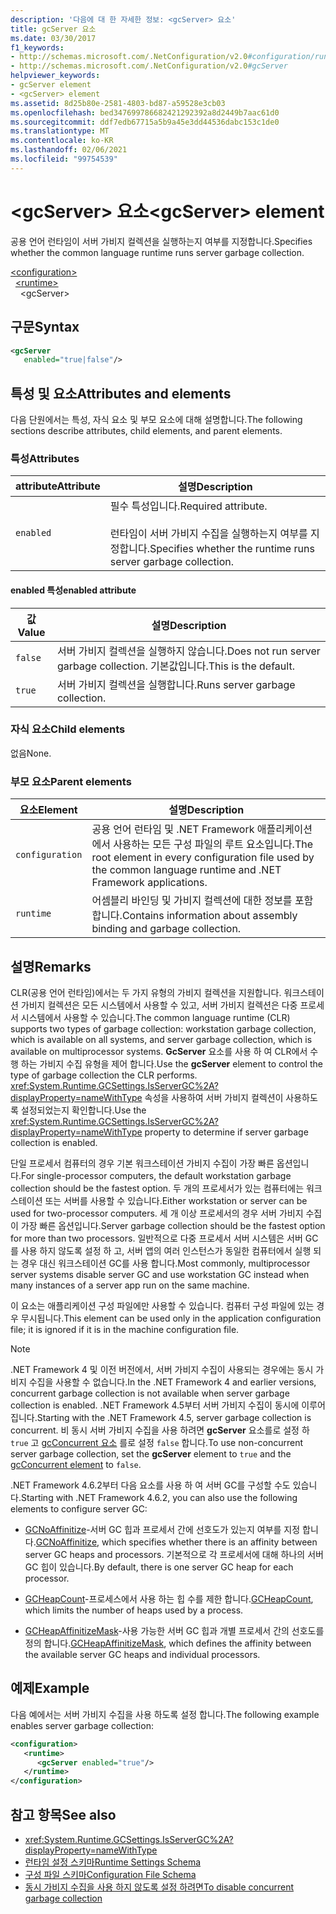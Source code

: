 ```yaml
---
description: '다음에 대 한 자세한 정보: <gcServer> 요소'
title: gcServer 요소
ms.date: 03/30/2017
f1_keywords:
- http://schemas.microsoft.com/.NetConfiguration/v2.0#configuration/runtime/gcServer
- http://schemas.microsoft.com/.NetConfiguration/v2.0#gcServer
helpviewer_keywords:
- gcServer element
- <gcServer> element
ms.assetid: 8d25b80e-2581-4803-bd87-a59528e3cb03
ms.openlocfilehash: bed347699786682421292392a8d2449b7aac61d0
ms.sourcegitcommit: ddf7edb67715a5b9a45e3dd44536dabc153c1de0
ms.translationtype: MT
ms.contentlocale: ko-KR
ms.lasthandoff: 02/06/2021
ms.locfileid: "99754539"
---
```

# <a name="gcserver-element"></a><span data-ttu-id="f829c-103">\<gcServer> 요소</span><span class="sxs-lookup"><span data-stu-id="f829c-103">\<gcServer> element</span></span>

<span data-ttu-id="f829c-104">공용 언어 런타임이 서버 가비지 컬렉션을 실행하는지 여부를 지정합니다.</span><span class="sxs-lookup"><span data-stu-id="f829c-104">Specifies whether the common language runtime runs server garbage collection.</span></span>

[\<configuration>](../configuration-element.md)\
&nbsp;&nbsp;[\<runtime>](runtime-element.md)\
&nbsp;&nbsp;&nbsp;&nbsp;\<gcServer>

## <a name="syntax"></a><span data-ttu-id="f829c-105">구문</span><span class="sxs-lookup"><span data-stu-id="f829c-105">Syntax</span></span>

```xml
<gcServer
   enabled="true|false"/>
```

## <a name="attributes-and-elements"></a><span data-ttu-id="f829c-106">특성 및 요소</span><span class="sxs-lookup"><span data-stu-id="f829c-106">Attributes and elements</span></span>

<span data-ttu-id="f829c-107">다음 단원에서는 특성, 자식 요소 및 부모 요소에 대해 설명합니다.</span><span class="sxs-lookup"><span data-stu-id="f829c-107">The following sections describe attributes, child elements, and parent elements.</span></span>

### <a name="attributes"></a><span data-ttu-id="f829c-108">특성</span><span class="sxs-lookup"><span data-stu-id="f829c-108">Attributes</span></span>

|<span data-ttu-id="f829c-109">attribute</span><span class="sxs-lookup"><span data-stu-id="f829c-109">Attribute</span></span>|<span data-ttu-id="f829c-110">설명</span><span class="sxs-lookup"><span data-stu-id="f829c-110">Description</span></span>|
|---------------|-----------------|
|`enabled`|<span data-ttu-id="f829c-111">필수 특성입니다.</span><span class="sxs-lookup"><span data-stu-id="f829c-111">Required attribute.</span></span><br /><br /><span data-ttu-id="f829c-112">런타임이 서버 가비지 수집을 실행하는지 여부를 지정합니다.</span><span class="sxs-lookup"><span data-stu-id="f829c-112">Specifies whether the runtime runs server garbage collection.</span></span>|

#### <a name="enabled-attribute"></a><span data-ttu-id="f829c-113">enabled 특성</span><span class="sxs-lookup"><span data-stu-id="f829c-113">enabled attribute</span></span>

|<span data-ttu-id="f829c-114">값</span><span class="sxs-lookup"><span data-stu-id="f829c-114">Value</span></span>|<span data-ttu-id="f829c-115">설명</span><span class="sxs-lookup"><span data-stu-id="f829c-115">Description</span></span>|
|-----------|-----------------|
|`false`|<span data-ttu-id="f829c-116">서버 가비지 컬렉션을 실행하지 않습니다.</span><span class="sxs-lookup"><span data-stu-id="f829c-116">Does not run server garbage collection.</span></span> <span data-ttu-id="f829c-117">기본값입니다.</span><span class="sxs-lookup"><span data-stu-id="f829c-117">This is the default.</span></span>|
|`true`|<span data-ttu-id="f829c-118">서버 가비지 컬렉션을 실행합니다.</span><span class="sxs-lookup"><span data-stu-id="f829c-118">Runs server garbage collection.</span></span>|

### <a name="child-elements"></a><span data-ttu-id="f829c-119">자식 요소</span><span class="sxs-lookup"><span data-stu-id="f829c-119">Child elements</span></span>

<span data-ttu-id="f829c-120">없음</span><span class="sxs-lookup"><span data-stu-id="f829c-120">None.</span></span>

### <a name="parent-elements"></a><span data-ttu-id="f829c-121">부모 요소</span><span class="sxs-lookup"><span data-stu-id="f829c-121">Parent elements</span></span>

|<span data-ttu-id="f829c-122">요소</span><span class="sxs-lookup"><span data-stu-id="f829c-122">Element</span></span>|<span data-ttu-id="f829c-123">설명</span><span class="sxs-lookup"><span data-stu-id="f829c-123">Description</span></span>|
|-------------|-----------------|
|`configuration`|<span data-ttu-id="f829c-124">공용 언어 런타임 및 .NET Framework 애플리케이션에서 사용하는 모든 구성 파일의 루트 요소입니다.</span><span class="sxs-lookup"><span data-stu-id="f829c-124">The root element in every configuration file used by the common language runtime and .NET Framework applications.</span></span>|
|`runtime`|<span data-ttu-id="f829c-125">어셈블리 바인딩 및 가비지 컬렉션에 대한 정보를 포함합니다.</span><span class="sxs-lookup"><span data-stu-id="f829c-125">Contains information about assembly binding and garbage collection.</span></span>|

## <a name="remarks"></a><span data-ttu-id="f829c-126">설명</span><span class="sxs-lookup"><span data-stu-id="f829c-126">Remarks</span></span>

<span data-ttu-id="f829c-127">CLR(공용 언어 런타임)에서는 두 가지 유형의 가비지 컬렉션을 지원합니다. 워크스테이션 가비지 컬렉션은 모든 시스템에서 사용할 수 있고, 서버 가비지 컬렉션은 다중 프로세서 시스템에서 사용할 수 있습니다.</span><span class="sxs-lookup"><span data-stu-id="f829c-127">The common language runtime (CLR) supports two types of garbage collection: workstation garbage collection, which is available on all systems, and server garbage collection, which is available on multiprocessor systems.</span></span> <span data-ttu-id="f829c-128">**GcServer** 요소를 사용 하 여 CLR에서 수행 하는 가비지 수집 유형을 제어 합니다.</span><span class="sxs-lookup"><span data-stu-id="f829c-128">Use the **gcServer** element to control the type of garbage collection the CLR performs.</span></span> <span data-ttu-id="f829c-129"><xref:System.Runtime.GCSettings.IsServerGC%2A?displayProperty=nameWithType> 속성을 사용하여 서버 가비지 컬렉션이 사용하도록 설정되었는지 확인합니다.</span><span class="sxs-lookup"><span data-stu-id="f829c-129">Use the <xref:System.Runtime.GCSettings.IsServerGC%2A?displayProperty=nameWithType> property to determine if server garbage collection is enabled.</span></span>

<span data-ttu-id="f829c-130">단일 프로세서 컴퓨터의 경우 기본 워크스테이션 가비지 수집이 가장 빠른 옵션입니다.</span><span class="sxs-lookup"><span data-stu-id="f829c-130">For single-processor computers, the default workstation garbage collection should be the fastest option.</span></span> <span data-ttu-id="f829c-131">두 개의 프로세서가 있는 컴퓨터에는 워크스테이션 또는 서버를 사용할 수 있습니다.</span><span class="sxs-lookup"><span data-stu-id="f829c-131">Either workstation or server can be used for two-processor computers.</span></span> <span data-ttu-id="f829c-132">세 개 이상 프로세서의 경우 서버 가비지 수집이 가장 빠른 옵션입니다.</span><span class="sxs-lookup"><span data-stu-id="f829c-132">Server garbage collection should be the fastest option for more than two processors.</span></span> <span data-ttu-id="f829c-133">일반적으로 다중 프로세서 서버 시스템은 서버 GC를 사용 하지 않도록 설정 하 고, 서버 앱의 여러 인스턴스가 동일한 컴퓨터에서 실행 되는 경우 대신 워크스테이션 GC를 사용 합니다.</span><span class="sxs-lookup"><span data-stu-id="f829c-133">Most commonly, multiprocessor server systems disable server GC and use workstation GC instead when many instances of a server app run on the same machine.</span></span>

<span data-ttu-id="f829c-134">이 요소는 애플리케이션 구성 파일에만 사용할 수 있습니다. 컴퓨터 구성 파일에 있는 경우 무시됩니다.</span><span class="sxs-lookup"><span data-stu-id="f829c-134">This element can be used only in the application configuration file; it is ignored if it is in the machine configuration file.</span></span>

> [!NOTE]
> <span data-ttu-id="f829c-135">.NET Framework 4 및 이전 버전에서, 서버 가비지 수집이 사용되는 경우에는 동시 가비지 수집을 사용할 수 없습니다.</span><span class="sxs-lookup"><span data-stu-id="f829c-135">In the .NET Framework 4 and earlier versions, concurrent garbage collection is not available when server garbage collection is enabled.</span></span> <span data-ttu-id="f829c-136">.NET Framework 4.5부터 서버 가비지 수집이 동시에 이루어 집니다.</span><span class="sxs-lookup"><span data-stu-id="f829c-136">Starting with the .NET Framework 4.5, server garbage collection is concurrent.</span></span> <span data-ttu-id="f829c-137">비 동시 서버 가비지 수집을 사용 하려면 **gcServer** 요소를로 설정 하 `true` 고 [gcConcurrent 요소](gcconcurrent-element.md) 를로 설정 `false` 합니다.</span><span class="sxs-lookup"><span data-stu-id="f829c-137">To use non-concurrent server garbage collection, set the **gcServer** element to `true` and the [gcConcurrent element](gcconcurrent-element.md) to `false`.</span></span>

<span data-ttu-id="f829c-138">.NET Framework 4.6.2부터 다음 요소를 사용 하 여 서버 GC를 구성할 수도 있습니다.</span><span class="sxs-lookup"><span data-stu-id="f829c-138">Starting with .NET Framework 4.6.2, you can also use the following elements to configure server GC:</span></span>

- <span data-ttu-id="f829c-139">[GCNoAffinitize](gcnoaffinitize-element.md)-서버 GC 힙과 프로세서 간에 선호도가 있는지 여부를 지정 합니다.</span><span class="sxs-lookup"><span data-stu-id="f829c-139">[GCNoAffinitize](gcnoaffinitize-element.md), which specifies whether there is an affinity between server GC heaps and processors.</span></span> <span data-ttu-id="f829c-140">기본적으로 각 프로세서에 대해 하나의 서버 GC 힙이 있습니다.</span><span class="sxs-lookup"><span data-stu-id="f829c-140">By default, there is one server GC heap for each processor.</span></span>

- <span data-ttu-id="f829c-141">[GCHeapCount](gcheapcount-element.md)-프로세스에서 사용 하는 힙 수를 제한 합니다.</span><span class="sxs-lookup"><span data-stu-id="f829c-141">[GCHeapCount](gcheapcount-element.md), which limits the number of heaps used by a process.</span></span>

- <span data-ttu-id="f829c-142">[GCHeapAffinitizeMask](gcheapaffinitizemask-element.md)-사용 가능한 서버 GC 힙과 개별 프로세서 간의 선호도를 정의 합니다.</span><span class="sxs-lookup"><span data-stu-id="f829c-142">[GCHeapAffinitizeMask](gcheapaffinitizemask-element.md), which defines the affinity between the available server GC heaps and individual processors.</span></span>

## <a name="example"></a><span data-ttu-id="f829c-143">예제</span><span class="sxs-lookup"><span data-stu-id="f829c-143">Example</span></span>

<span data-ttu-id="f829c-144">다음 예에서는 서버 가비지 수집을 사용 하도록 설정 합니다.</span><span class="sxs-lookup"><span data-stu-id="f829c-144">The following example enables server garbage collection:</span></span>

```xml
<configuration>
   <runtime>
      <gcServer enabled="true"/>
   </runtime>
</configuration>
```

## <a name="see-also"></a><span data-ttu-id="f829c-145">참고 항목</span><span class="sxs-lookup"><span data-stu-id="f829c-145">See also</span></span>

- <xref:System.Runtime.GCSettings.IsServerGC%2A?displayProperty=nameWithType>
- [<span data-ttu-id="f829c-146">런타임 설정 스키마</span><span class="sxs-lookup"><span data-stu-id="f829c-146">Runtime Settings Schema</span></span>](index.md)
- [<span data-ttu-id="f829c-147">구성 파일 스키마</span><span class="sxs-lookup"><span data-stu-id="f829c-147">Configuration File Schema</span></span>](../index.md)
- [<span data-ttu-id="f829c-148">동시 가비지 수집을 사용 하지 않도록 설정 하려면</span><span class="sxs-lookup"><span data-stu-id="f829c-148">To disable concurrent garbage collection</span></span>](gcconcurrent-element.md#to-disable-background-garbage-collection)
